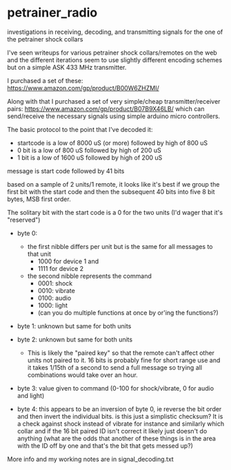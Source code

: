 # petrainer_radio
investigations in receiving, decoding, and transmitting signals for the one of the petrainer shock collars

I've seen writeups for various  petrainer shock collars/remotes on the web and the different iterations seem to use slightly different encoding schemes but on a simple ASK 433 MHz transmitter.

I purchased a set of these:  https://www.amazon.com/gp/product/B00W6ZHZMI/

Along with that I purchased a set of very simple/cheap transmitter/receiver pairs: https://www.amazon.com/gp/product/B07B9X46LB/ which can send/receive the necessary signals using simple arduino micro controllers.


The basic protocol to the point that I've decoded it:

* startcode is a low of 8000 uS (or more) followed by high of 800 uS
* 0 bit is a low of 800 uS followed by high of 200 uS
* 1 bit is a low of 1600 uS followed by high of 200 uS

message is start code followed by 41 bits

based on a sample of 2 units/1 remote, it looks like it's best if we group the first bit with the start code and then the subsequent 40 bits into
five 8 bit bytes, MSB first order.

The solitary bit with the start code is a 0 for the two units (I'd wager that it's "reserved")

* byte 0: 
  * the first nibble differs per unit but is the same for all messages to that unit
    * 1000 for device 1 and
    * 1111 for device 2
  * the second nibble represents the command
    * 0001: shock
    * 0010: vibrate
    * 0100: audio
    * 1000: light
    * (can you do multiple functions at once by or'ing the functions?)

* byte 1: unknown but same for both units
* byte 2: unknown but same for both units
  * This is likely the "paired key" so that the remote can't affect other units not paired to it.  16 bits is probably fine for short range use and it takes 1/15th of a second to send a full message so trying all combinations would take over an hour.

* byte 3: value given to command (0-100 for shock/vibrate, 0 for audio and light)

* byte 4: this appears to be an inversion of byte 0, ie reverse the bit order
        and then invert the individual bits.
	is this just a simplistic checksum?  It is a check against shock instead of vibrate for instance and similarly which collar
	and if the 16 bit paired ID isn't correct it likely just doesn't do anything (what are the odds that another of these things
	is in the area with the ID off by one and that's the bit that gets messed up?)


More info and my working notes are in signal_decoding.txt
